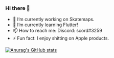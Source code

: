 ### Hi there 👋

- 🔭 I’m currently working on Skatemaps.
- 🌱 I’m currently learning Flutter!
- 📫 How to reach me: Discord: scord#3259
- ⚡ Fun fact: I enjoy shitting on Apple products.

[![Anurag's GitHub stats](https://github-readme-stats.vercel.app/api?username=anuraghazra)](https://github.com/anuraghazra/github-readme-stats)


